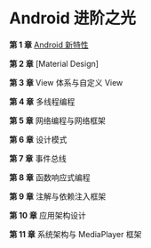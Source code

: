 # Android 进阶之光

**第 1 章** [Android 新特性](https://github.com/ZhangMiao147/android_learning_notes/blob/master/BookNote/Android%E8%BF%9B%E9%98%B6%E4%B9%8B%E5%85%89/%E7%AC%AC1%E7%AB%A0-Android%E6%96%B0%E7%89%B9%E6%80%A7.md)

**第 2 章** [Material Design]

**第 3 章** View 体系与自定义 View

**第 4 章** 多线程编程

**第 5 章** 网络编程与网络框架

**第 6 章** 设计模式

**第 7 章** 事件总线

**第 8 章** 函数响应式编程

**第 9 章** 注解与依赖注入框架

**第 10 章** 应用架构设计

**第 11 章** 系统架构与 MediaPlayer 框架